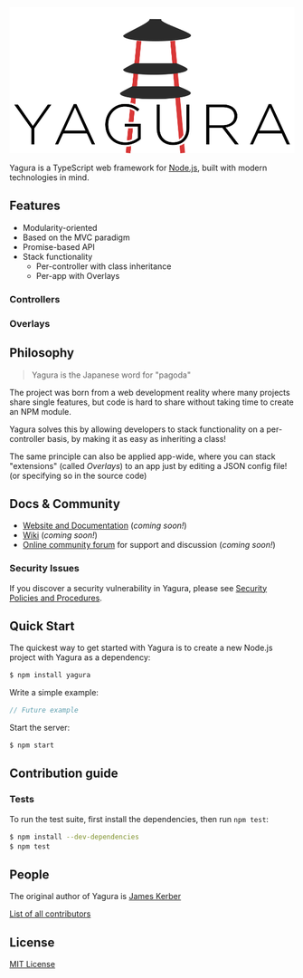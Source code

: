 [![Yagura Logo](logo.png)](http://dev.mekomidev.com/yagura)

  Yagura is a TypeScript web framework for [Node.js](http://nodejs.org), built with modern technologies in mind.

## Features

  * Modularity-oriented 
  * Based on the MVC paradigm
  * Promise-based API
  * Stack functionality
    * Per-controller with class inheritance
    * Per-app with Overlays

### Controllers

### Overlays

## Philosophy

> Yagura is the Japanese word for "pagoda"

The project was born from a web development reality where many projects share single features, but code is hard to share without taking time to create an NPM module.

Yagura solves this by allowing developers to stack functionality on a per-controller basis, by making it as easy as inheriting a class!

The same principle can also be applied app-wide, where you can stack "extensions" (called *Overlays*) to an app just by editing a JSON config file! (or specifying so in the source code)

## Docs & Community

  * [Website and Documentation](http://dev.mekomidev.com/yagura) (*coming soon!*)
  * [Wiki](https://github.com/mekomidev/yagura/wiki) (*coming soon!*)
  * [Online community forum](https://dev.mekomidev.com/forum/category/10/yagura) for support and discussion (*coming soon!*)

### Security Issues

If you discover a security vulnerability in Yagura, please see [Security Policies and Procedures](SECURITY.md).

## Quick Start

  The quickest way to get started with Yagura is to create a new Node.js project with Yagura as a dependency:

```bash
$ npm install yagura
```

  Write a simple example:
```js
// Future example
```

  Start the server:

```bash
$ npm start
```

## Contribution guide

### Tests

  To run the test suite, first install the dependencies, then run `npm test`:

```bash
$ npm install --dev-dependencies
$ npm test
```

## People

The original author of Yagura is [James Kerber](https://github.com/kerberjg)

[List of all contributors](https://github.com/expressjs/express/graphs/contributors)

## License

  [MIT License](LICENSE)

